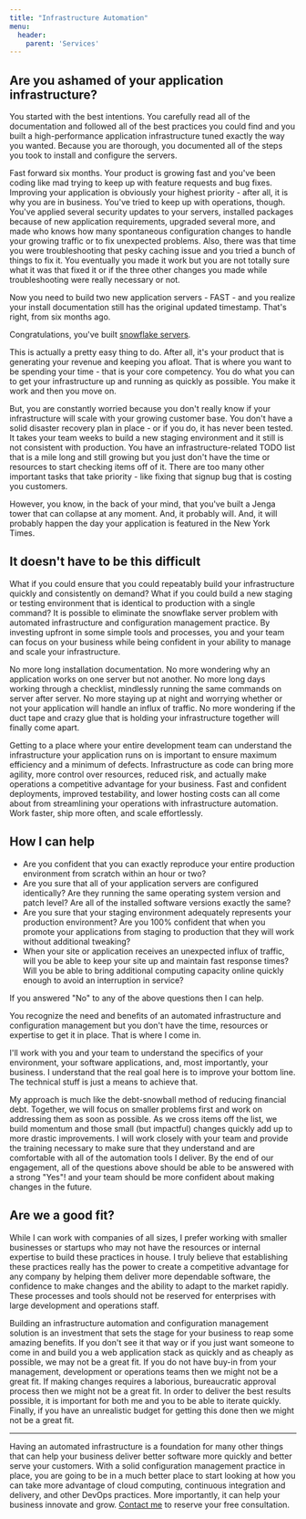 ```yaml
---
title: "Infrastructure Automation"
menu:
  header:
    parent: 'Services'
---
```


## Are you ashamed of your application infrastructure?

You started with the best intentions. You carefully read all of the documentation and followed all of the best practices you could find and you built a high-performance application infrastructure tuned exactly the way you wanted. Because you are thorough, you documented all of the steps you took to install and configure the servers.

Fast forward six months. Your product is growing fast and you've been coding like mad trying to keep up with feature requests and bug fixes. Improving your application is obviously your highest priority - after all, it is why you are in business. You've tried to keep up with operations, though. You've applied several security updates to your servers, installed packages because of new application requirements, upgraded several more, and made who knows how many spontaneous configuration changes to handle your growing traffic or to fix unexpected problems. Also, there was that time you were troubleshooting that pesky caching issue and you tried a bunch of things to fix it. You eventually you made it work but you are not totally sure what it was that fixed it or if the three other changes you made while troubleshooting were really necessary or not.

Now you need to build two new application servers - FAST - and you realize your install documentation still has the original updated timestamp. That's right, from six months ago.

Congratulations, you've built [snowflake servers](http://martinfowler.com/bliki/SnowflakeServer.html).

This is actually a pretty easy thing to do. After all, it's your product that is generating your revenue and keeping you afloat. That is where you want to be spending your time - that is your core competency. You do what you can to get your infrastructure up and running as quickly as possible. You make it work and then you move on.

But, you are constantly worried because you don't really know if your infrastructure will scale with your growing customer base. You don't have a solid disaster recovery plan in place - or if you do, it has never been tested. It takes your team weeks to build a new staging environment and it still is not consistent with production. You have an infrastructure-related TODO list that is a mile long and still growing but you just don't have the time or resources to start checking items off of it. There are too many other important tasks that take priority - like fixing that signup bug that is costing you customers.

However, you know, in the back of your mind, that you've built a Jenga tower that can collapse at any moment. And, it probably will. And, it will probably happen the day your application is featured in the New York Times.

## It doesn't have to be this difficult

What if you could ensure that you could repeatably build your infrastructure quickly and consistently on demand? What if you could build a new staging or testing environment that is identical to production with a single command? It is possible to eliminate the snowflake server problem with automated infrastructure and configuration management practice. By investing upfront in some simple tools and processes, you and your team can focus on your business while being confident in your ability to manage and scale your infrastructure.

No more long installation documentation. No more wondering why an application works on one server but not another. No more long days working through a checklist, mindlessly running the same commands on server after server. No more staying up at night and worrying whether or not your application will handle an influx of traffic. No more wondering if the duct tape and crazy glue that is holding your infrastructure together will finally come apart.

Getting to a place where your entire development team can understand the infrastructure your application runs on is important to ensure maximum efficiency and a minimum of defects. Infrastructure as code can bring more agility, more control over resources, reduced risk, and actually make operations a competitive advantage for your business. Fast and confident deployments, improved testability, and lower hosting costs can all come about from streamlining your operations with infrastructure automation. Work faster, ship more often, and scale effortlessly.

## How I can help

* Are you confident that you can exactly reproduce your entire production environment from scratch within an hour or two?
* Are you sure that all of your application servers are configured identically? Are they running the same operating system version and patch level? Are all of the installed software versions exactly the same?
* Are you sure that your staging environment adequately represents your production environment? Are you 100% confident that when you promote your applications from staging to production that they will work without additional tweaking?
* When your site or application receives an unexpected influx of traffic, will you be able to keep your site up and maintain fast response times? Will you be able to bring additional computing capacity online quickly enough to avoid an interruption in service?

If you answered "No" to any of the above questions then I can help.

You recognize the need and benefits of an automated infrastructure and configuration management but you don't have the time, resources or expertise to get it in place. That is where I come in.

I'll work with you and your team to understand the specifics of your environment, your software applications, and, most importantly, your business. I understand that the real goal here is to improve your bottom line. The technical stuff is just a means to achieve that.

My approach is much like the debt-snowball method of reducing financial debt. Together, we will focus on smaller problems first and work on addressing them as soon as possible. As we cross items off the list, we build momentum and those small (but impactful) changes quickly add up to more drastic improvements. I will work closely with your team and provide the training necessary to make sure that they understand and are comfortable with all of the automation tools I deliver. By the end of our engagement, all of the questions above should be able to be answered with a strong "Yes"! and your team should be more confident about making changes in the future.

## Are we a good fit?

While I can work with companies of all sizes, I prefer working with smaller businesses or startups who may not have the resources or internal expertise to build these practices in house. I truly believe that establishing these practices really has the power to create a competitive advantage for any company by helping them deliver more dependable software, the confidence to make changes and the ability to adapt to the market rapidly. These processes and tools should not be reserved for enterprises with large development and operations staff.

Building an infrastructure automation and configuration management solution is an investment that sets the stage for your business to reap some amazing benefits. If you don't see it that way or if you just want someone to come in and build you a web application stack as quickly and as cheaply as possible, we may not be a great fit. If you do not have buy-in from your management, development or operations teams then we might not be a great fit. If making changes requires a laborious, bureaucratic approval process then we might not be a great fit. In order to deliver the best results possible, it is important for both me and you to be able to iterate quickly. Finally, if you have an unrealistic budget for getting this done then we might not be a great fit.

---

Having an automated infrastructure is a foundation for many other things that can help your business deliver better software more quickly and better serve your customers. With a solid configuration management practice in place, you are going to be in a much better place to start looking at how you can take more advantage of cloud computing, continuous integration and delivery, and other DevOps practices. More importantly, it can help your business innovate and grow. <a href="mailto:ryan@ryaneschinger.com">Contact me</a> to reserve your free consultation.
